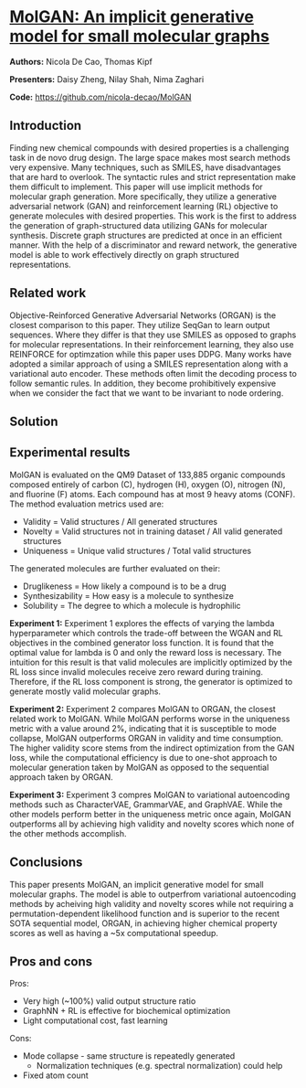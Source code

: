 # [MolGAN: An implicit generative model for small molecular graphs](https://arxiv.org/pdf/1805.11973.pdf)
**Authors:** Nicola De Cao, Thomas Kipf

**Presenters:** Daisy Zheng, Nilay Shah, Nima Zaghari

**Code:** https://github.com/nicola-decao/MolGAN

## Introduction

Finding new chemical compounds with desired properties is a challenging task in de novo drug design. The large space makes most search methods very expensive. Many techniques, such as SMILES, have disadvantages that are hard to overlook. The syntactic rules and strict representation make them difficult to implement. This paper will use implicit methods for molecular graph generation. More specifically, they utilize a generative adversarial network (GAN) and reinforcement learning (RL) objective to generate molecules with desired properties. This work is the first to address the generation of graph-structured data utilizing GANs for molecular synthesis. Discrete graph structures are predicted at once in an efficient manner. With the help of a discriminator and reward network, the generative model is able to work effectively directly on graph structured representations. 

## Related work

Objective-Reinforced Generative Adversarial Networks (ORGAN) is the closest comparison to this paper. They utilize SeqGan to learn output sequences. Where they differ is that they use SMILES as opposed to graphs for molecular representations. In their reinforcement learning, they also use REINFORCE for optimzation while this paper uses DDPG. Many works have adopted a similar approach of using a SMILES representation along with a variational auto encoder. These methods often limit the decoding process to follow semantic rules. In addition, they become prohibitively expensive when we consider the fact that we want to be invariant to node ordering.  

## Solution

## Experimental results

MolGAN is evaluated on the QM9 Dataset of 133,885 organic compounds composed entirely of carbon (C), hydrogen (H), oxygen (O), nitrogen (N), and fluorine (F) atoms. Each compound has at most 9 heavy atoms (CONF). The method evaluation metrics used are: 
* Validity = Valid structures / All generated structures 
* Novelty = Valid structures not in training dataset / All valid generated structures 
* Uniqueness = Unique valid structures / Total valid structures

The generated molecules are further evaluated on their: 
* Druglikeness = How likely a compound is to be a drug
* Synthesizability = How easy is a molecule to synthesize 
* Solubility = The degree to which a molecule is hydrophilic

**Experiment 1:** Experiment 1 explores the effects of varying the lambda hyperparameter which controls the trade-off between the WGAN and RL objectives in the combined generator loss function. It is found that the optimal value for lambda is 0 and only the reward loss is necessary. The intuition for this result is that valid molecules are implicitly optimized by the RL loss since invalid molecules receive zero reward during training. Therefore, if the RL loss component is strong, the generator is optimized to generate mostly valid molecular graphs. 

**Experiment 2:** Experiment 2 compares MolGAN to ORGAN, the closest related work to MolGAN. While MolGAN performs worse in the uniqueness metric with a value around 2%, indicating that it is susceptible to mode collapse, MolGAN outperforms ORGAN in validity and time consumption. The higher validity score stems from the indirect optimization from the GAN loss, while the computational efficiency is due to one-shot approach to molecular generation taken by MolGAN as opposed to the sequential approach taken by ORGAN.

**Experiment 3:** Experiment 3 compres MolGAN to variational autoencoding methods such as CharacterVAE, GrammarVAE, and GraphVAE. While the other models perform better in the uniqueness metric once again, MolGAN outperforms all by achieving high validity and novelty scores which none of the other methods accomplish. 


## Conclusions

This paper presents MolGAN, an implicit generative model for small molecular graphs. The model is able to outperfrom variational autoencoding methods by acheiving high validity and novelty scores while not requiring a permutation-dependent likelihood function and is superior to the recent SOTA sequential model, ORGAN, in achieving higher chemical property scores as well as having a ~5x computational speedup.  

## Pros and cons

Pros:
* Very high (~100%) valid output structure ratio
* GraphNN + RL is effective for biochemical optimization 
* Light computational cost, fast learning

Cons:
* Mode collapse - same structure is repeatedly generated
  * Normalization techniques (e.g. spectral normalization) could help
* Fixed atom count

